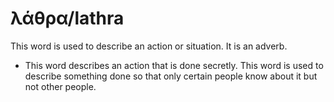 # λάθρα/lathra
This word is used to describe an action or situation. It is an adverb.
* This word describes an action that is done secretly. This word is used to describe something done so that only certain people know about it but not other people.
